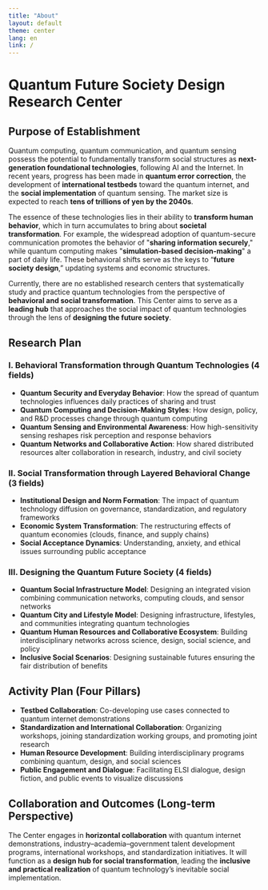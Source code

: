 ```yaml
---
title: "About"
layout: default
theme: center
lang: en
link: /
---
```



# Quantum Future Society Design Research Center

## Purpose of Establishment

Quantum computing, quantum communication, and quantum sensing possess the potential to fundamentally transform social structures as **next-generation foundational technologies**, following AI and the Internet. In recent years, progress has been made in **quantum error correction**, the development of **international testbeds** toward the quantum internet, and the **social implementation** of quantum sensing. The market size is expected to reach **tens of trillions of yen by the 2040s**.

The essence of these technologies lies in their ability to **transform human behavior**, which in turn accumulates to bring about **societal transformation**. For example, the widespread adoption of quantum-secure communication promotes the behavior of "**sharing information securely**," while quantum computing makes "**simulation-based decision-making**" a part of daily life. These behavioral shifts serve as the keys to “**future society design**,” updating systems and economic structures.

Currently, there are no established research centers that systematically study and practice quantum technologies from the perspective of **behavioral and social transformation**. This Center aims to serve as a **leading hub** that approaches the social impact of quantum technologies through the lens of **designing the future society**.

## Research Plan

### I. **Behavioral Transformation through Quantum Technologies** (4 fields)
- **Quantum Security and Everyday Behavior**: How the spread of quantum technologies influences daily practices of sharing and trust  
- **Quantum Computing and Decision-Making Styles**: How design, policy, and R&D processes change through quantum computing  
- **Quantum Sensing and Environmental Awareness**: How high-sensitivity sensing reshapes risk perception and response behaviors  
- **Quantum Networks and Collaborative Action**: How shared distributed resources alter collaboration in research, industry, and civil society  

### II. **Social Transformation through Layered Behavioral Change** (3 fields)
- **Institutional Design and Norm Formation**: The impact of quantum technology diffusion on governance, standardization, and regulatory frameworks  
- **Economic System Transformation**: The restructuring effects of quantum economies (clouds, finance, and supply chains)  
- **Social Acceptance Dynamics**: Understanding, anxiety, and ethical issues surrounding public acceptance  

### III. **Designing the Quantum Future Society** (4 fields)
- **Quantum Social Infrastructure Model**: Designing an integrated vision combining communication networks, computing clouds, and sensor networks  
- **Quantum City and Lifestyle Model**: Designing infrastructure, lifestyles, and communities integrating quantum technologies  
- **Quantum Human Resources and Collaborative Ecosystem**: Building interdisciplinary networks across science, design, social science, and policy  
- **Inclusive Social Scenarios**: Designing sustainable futures ensuring the fair distribution of benefits  

## Activity Plan (Four Pillars)

- **Testbed Collaboration**: Co-developing use cases connected to quantum internet demonstrations  
- **Standardization and International Collaboration**: Organizing workshops, joining standardization working groups, and promoting joint research  
- **Human Resource Development**: Building interdisciplinary programs combining quantum, design, and social sciences  
- **Public Engagement and Dialogue**: Facilitating ELSI dialogue, design fiction, and public events to visualize discussions  

## Collaboration and Outcomes (Long-term Perspective)

The Center engages in **horizontal collaboration** with quantum internet demonstrations, industry–academia–government talent development programs, international workshops, and standardization initiatives. It will function as a **design hub for social transformation**, leading the **inclusive and practical realization** of quantum technology’s inevitable social implementation.
